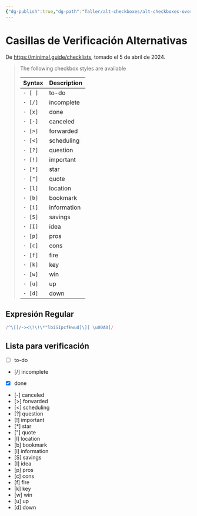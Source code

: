 ```yaml
---
{"dg-publish":true,"dg-path":"Taller/alt-checkboxes/alt-checkboxes-overview.md","permalink":"/taller/alt-checkboxes/alt-checkboxes-overview/","title":"Casillas de Verificación Alternativas","tags":["labs"],"noteIcon":1,"created":"2024-04-05T10:55:37.000-06:00","updated":"2024-04-05T16:00:15.120-06:00"}
---
```



# Casillas de Verificación Alternativas

De https://minimal.guide/checklists, tomado el 5 de abril de 2024.

> The following checkbox styles are available
> 
> | Syntax  | Description |
> | ------- | ----------- |
> | `- [ ]` | to-do       |
> | `- [/]` | incomplete  |
> | `- [x]` | done        |
> | `- [-]` | canceled    |
> | `- [>]` | forwarded   |
> | `- [<]` | scheduling  |
> | `- [?]` | question    |
> | `- [!]` | important   |
> | `- [*]` | star        |
> | `- ["]` | quote       |
> | `- [l]` | location    |
> | `- [b]` | bookmark    |
> | `- [i]` | information |
> | `- [S]` | savings     |
> | `- [I]` | idea        |
> | `- [p]` | pros        |
> | `- [c]` | cons        |
> | `- [f]` | fire        |
> | `- [k]` | key         |
> | `- [w]` | win         |
> | `- [u]` | up          |
> | `- [d]` | down        |


## Expresión Regular

```js
/^\[[/-><\?\!\*"lbiSIpcfkwud]\][ \u00A0]/
```

## Lista para verificación

 - [ ]   to-do       
 - [/]   incomplete  
 - [x]   done        
 - [-]   canceled    
 - [>]   forwarded   
 - [<]   scheduling  
 - [?]   question    
 - [!]   important   
 - [*]   star        
 - ["]   quote       
 - [l]   location    
 - [b]   bookmark    
 - [i]   information 
 - [S]   savings     
 - [I]   idea        
 - [p]   pros        
 - [c]   cons        
 - [f]   fire        
 - [k]   key         
 - [w]   win         
 - [u]   up          
 - [d]   down        
